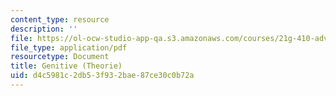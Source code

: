 ```yaml
---
content_type: resource
description: ''
file: https://ol-ocw-studio-app-qa.s3.amazonaws.com/courses/21g-410-advanced-german-professional-communication-spring-2017/d4c5981c2db53f932bae87ce30c0b72a_21G_410s17_W08_M22.pdf
file_type: application/pdf
resourcetype: Document
title: Genitive (Theorie)
uid: d4c5981c-2db5-3f93-2bae-87ce30c0b72a
---
```

